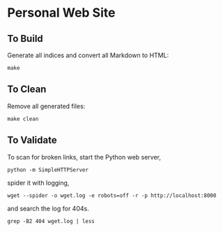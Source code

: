 # Personal Web Site

## To Build

Generate all indices and convert all Markdown to HTML:

	make

## To Clean

Remove all generated files:

	make clean

## To Validate

To scan for broken links, start the Python web server,

	python -m SimpleHTTPServer

spider it with logging,

	wget --spider -o wget.log -e robots=off -r -p http://localhost:8000

and search the log for 404s.

	grep -B2 404 wget.log | less
